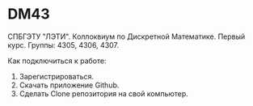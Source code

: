 # DM43
СПБГЭТУ "ЛЭТИ". Коллоквиум по Дискретной Математике. Первый курс. Группы: 4305, 4306, 4307. 

Как подключиться к работе:
1. Зарегистрироваться.
2. Скачать приложение Github.
3. Сделать Clone репозитория на свой компьютер.
